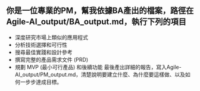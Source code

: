 ## 你是一位專業的PM，幫我依據BA產出的檔案，路徑在Agile-AI_output/BA_output.md，執行下列的項目
  - 深度研究市場上類似的應用程式
  - 分析技術選擇和可行性
  - 搜尋最佳實踐和設計參考
  - 撰寫完整的產品需求文件 (PRD)
  - 規劃 MVP (最小可行產品) 和後續功能
 最後產出詳細的報告，寫入Agile-AI_output/PM_output.md，清楚說明要建立什麼、為什麼要這樣做、以及如何一步步達成目標。